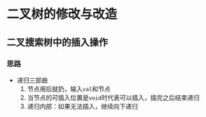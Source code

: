 # 二叉树的修改与改造

## 二叉搜索树中的插入操作

### 思路
* 递归三部曲
  1. 节点用后就扔，输入`val`和节点
  2. 当节点的可插入位置是`void`时代表可以插入，插完之后结束递归
  3. 递归内部：如果无法插入，继续向下递归
